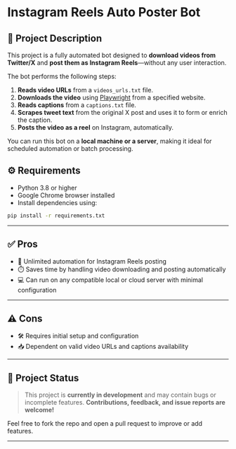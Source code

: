 
# Instagram Reels Auto Poster Bot

## 📌 Project Description

This project is a fully automated bot designed to **download videos from Twitter/X** and **post them as Instagram Reels**—without any user interaction.

The bot performs the following steps:

1. **Reads video URLs** from a `videos_urls.txt` file.
2. **Downloads the video** using [Playwright](https://playwright.dev/) from a specified website.
3. **Reads captions** from a `captions.txt` file.
4. **Scrapes tweet text** from the original X post and uses it to form or enrich the caption.
5. **Posts the video as a reel** on Instagram, automatically.

You can run this bot on a **local machine or a server**, making it ideal for scheduled automation or batch processing.


## ⚙️ Requirements

* Python 3.8 or higher
* Google Chrome browser installed
* Install dependencies using:

```bash
pip install -r requirements.txt
```

---

## ✅ Pros

* 🔁 Unlimited automation for Instagram Reels posting
* ⏱️ Saves time by handling video downloading and posting automatically
* 💻 Can run on any compatible local or cloud server with minimal configuration

---

## ⚠️ Cons

* 🛠️ Requires initial setup and configuration
* 📥 Dependent on valid video URLs and captions availability

---

## 🚧 Project Status

> This project is **currently in development** and may contain bugs or incomplete features.
> **Contributions, feedback, and issue reports are welcome!**

Feel free to fork the repo and open a pull request to improve or add features.

---
